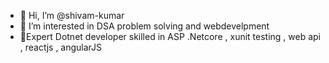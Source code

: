 - 👋 Hi, I’m @shivam-kumar 
- 👀 I’m interested in  DSA problem solving and webdevelpment
- 🌱Expert Dotnet developer skilled in ASP .Netcore , xunit testing , web api , reactjs , angularJS

